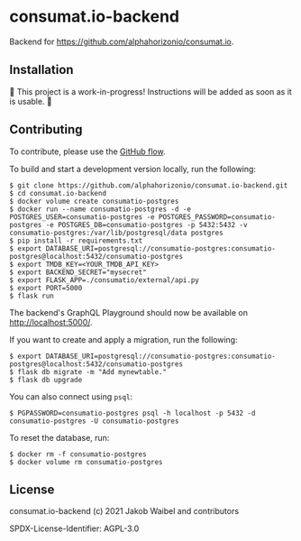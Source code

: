 # consumat.io-backend

Backend for https://github.com/alphahorizonio/consumat.io.

## Installation

🚧 This project is a work-in-progress! Instructions will be added as soon as it is usable. 🚧

## Contributing

To contribute, please use the [GitHub flow](https://guides.github.com/introduction/flow/).

To build and start a development version locally, run the following:

```shell
$ git clone https://github.com/alphahorizonio/consumat.io-backend.git
$ cd consumat.io-backend
$ docker volume create consumatio-postgres
$ docker run --name consumatio-postgres -d -e POSTGRES_USER=consumatio-postgres -e POSTGRES_PASSWORD=consumatio-postgres -e POSTGRES_DB=consumatio-postgres -p 5432:5432 -v consumatio-postgres:/var/lib/postgresql/data postgres
$ pip install -r requirements.txt
$ export DATABASE_URI=postgresql://consumatio-postgres:consumatio-postgres@localhost:5432/consumatio-postgres
$ export TMDB_KEY=<YOUR_TMDB_API_KEY>
$ export BACKEND_SECRET="mysecret"
$ export FLASK_APP=./consumatio/external/api.py
$ export PORT=5000
$ flask run
```

The backend's GraphQL Playground should now be available on [http://localhost:5000/](http://localhost:5000/).

If you want to create and apply a migration, run the following:

```shell
$ export DATABASE_URI=postgresql://consumatio-postgres:consumatio-postgres@localhost:5432/consumatio-postgres
$ flask db migrate -m "Add mynewtable."
$ flask db upgrade
```

You can also connect using `psql`:

```shell
$ PGPASSWORD=consumatio-postgres psql -h localhost -p 5432 -d consumatio-postgres -U consumatio-postgres
```

To reset the database, run:

```shell
$ docker rm -f consumatio-postgres
$ docker volume rm consumatio-postgres
```

## License

consumat.io-backend (c) 2021 Jakob Waibel and contributors

SPDX-License-Identifier: AGPL-3.0
